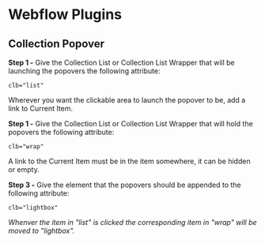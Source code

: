 # Webflow Plugins

## Collection Popover

**Step 1 -** Give the Collection List or Collection List Wrapper that will be launching the popovers the following attribute:

```
clb="list"
```

Wherever you want the clickable area to launch the popover to be, add a link to Current Item.

**Step 1 -** Give the Collection List or Collection List Wrapper that will hold the popovers the following attribute:

```
clb="wrap"
```

A link to the Current Item must be in the item somewhere, it can be hidden or empty.

**Step 3 -** Give the element that the popovers should be appended to the following attribute:

```
clb="lightbox"
```

*Whenver the item in "list" is clicked the corresponding item in "wrap" will be moved to "lightbox".*